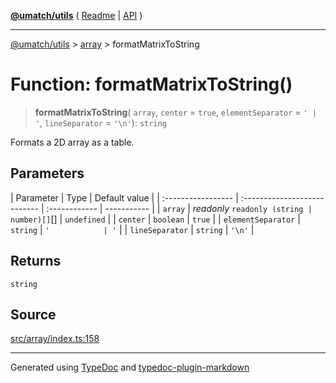 [**@umatch/utils**](../../README.md) ( [Readme](../../README.md) \| [API](../../API.md) )

---

[@umatch/utils](../../API.md) > [array](../README.md) > formatMatrixToString

# Function: formatMatrixToString()

> **formatMatrixToString**(
> `array`,
> `center` = `true`,
> `elementSeparator` = `' | '`,
> `lineSeparator` = `'\n'`): `string`

Formats a 2D array as a table.

## Parameters

| Parameter          | Type                         | Default value |
| :----------------- | :--------------------------- | :------------ | ----------- |
| `array`            | _readonly_ `readonly (string | number)[]`[]  | `undefined` |
| `center`           | `boolean`                    | `true`        |
| `elementSeparator` | `string`                     | `'            | '`          |
| `lineSeparator`    | `string`                     | `'\n'`        |

## Returns

`string`

## Source

[src/array/index.ts:158](https://github.com/umatch-oficial/utils/blob/a4be831/src/array/index.ts#L158)

---

Generated using [TypeDoc](https://typedoc.org/) and [typedoc-plugin-markdown](https://www.npmjs.com/package/typedoc-plugin-markdown)
